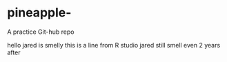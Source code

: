 # pineapple-
A practice Git-hub repo 

hello jared is smelly
this is a line from R studio 
jared still smell even 2 years after 